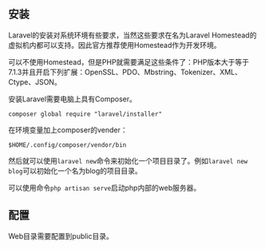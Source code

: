 ## 安装

Laravel的安装对系统环境有些要求，当然这些要求在名为Laravel Homestead的虚拟机内都可以支持。因此官方推荐使用Homestead作为开发环境。

可以不使用Homestead，但是PHP就需要满足这些条件了：PHP版本大于等于7.1.3并且开启下列扩展：OpenSSL、PDO、Mbstring、Tokenizer、XML、Ctype、JSON。

安装Laravel需要电脑上具有Composer。

    composer global require "laravel/installer"

在环境变量加上composer的vender：

    $HOME/.config/composer/vendor/bin

然后就可以使用```laravel new```命令来初始化一个项目目录了。例如```laravel new blog```可以初始化一个名为blog的项目目录。

可以使用命令```php artisan serve```启动php内部的web服务器。

## 配置

Web目录需要配置到public目录。